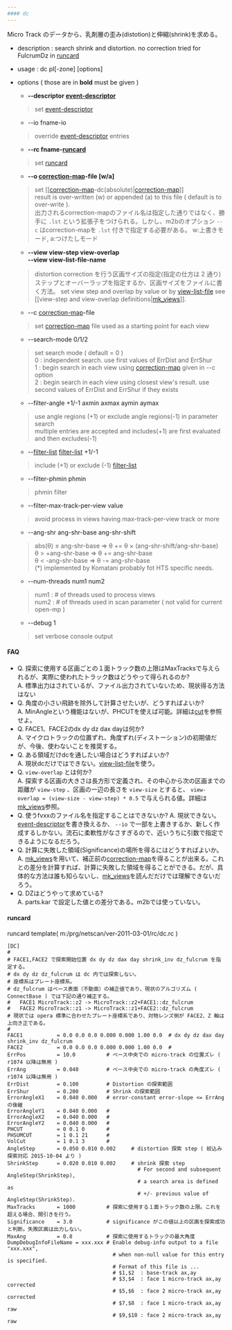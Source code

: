```yaml
---
#### dc
---
```

Micro Track のデータから、乳剤層の歪み(distotion)と伸縮(shrink)を求める。

+ description : search shrink and distortion. no correction tried for FulcrumDz in [runcard](#runcard)
+ usage : dc pl[-zone] [options]
+ options ( those are in **bold** must be given )
  - **--descriptor [event-descriptor](event-descriptor.md)**
  > set [event-descriptor](event-descriptor.md)  

  - --io fname-io
  > override [event-descriptor](event-descriptor.md) entries  

  - **--rc fname-[runcard](#runcard)**
  > set [runcard](#runcard)  

  - **--o [correction-map](correction-map.md)-file [w/a]**
  > set [[[correction-map](correction-map.md)-dc(absolute)|[correction-map](correction-map.md)]]  
  > result is over-written (w) or appended (a) to this file ( default is to over-write ).  
  > 出力されるcorrection-mapのファイル名は指定した通りではなく、勝手に `.lst` という拡張子をつけられる。しかし、m2bのオプション `--c` はcorrection-mapを `.lst` 付きで指定する必要がある。
  > w:上書きモード, a:つけたしモード

  - **--view view-step view-overlap**  
    **--view view-list-file-name**
  > distortion correction を行う区画サイズの指定(指定の仕方は 2 通り) ステップとオーバーラップを指定するか、区画サイズをファイルに書く方法。
  > set view step and overlap by value or by [view-list-file](mk_views.md/#view-list)
  > see [[view-step and view-overlap definitions|[mk_views](mk_views.md)]].  

  - --c [correction-map](correction-map.md)-file
  > set [correction-map](correction-map.md) file used as a starting point for each view  

  - --search-mode 0/1/2
  > set search mode ( default = 0 )  
  > 0 : independent search. use first values of ErrDist and ErrShur  
  > 1 : begin search in each view using [correction-map](correction-map.md) given in --c option  
  > 2 : begin search in each view using closest view's result. use second values of ErrDist and ErrShur if they exists  

  - --filter-angle +1/-1 axmin axmax aymin aymax
  > use angle regions (+1) or exclude angle regions(-1) in parameter search  
  > multiple entries are accepted and includes(+1) are first evaluated and then excludes(-1)  

  - --[filter-list](filter-list.md) [filter-list](filter-list.md) +1/-1
  > include (+1) or exclude (-1) [filter-list](filter-list.md)  

  - --filter-phmin phmin
  > phmin filter  

  - --filter-max-track-per-view value
  > avoid process in views having max-track-per-view track or more  

  - --ang-shr ang-shr-base ang-shr-shift  
  > abs(&theta;) &le; ang-shr-base &rArr; &theta; += &theta; &times; (ang-shr-shift/ang-shr-base)  
  > &theta; > +ang-shr-base &rArr; &theta; += ang-shr-base  
  > &theta; < -ang-shr-base &rArr; &theta; -= ang-shr-base  
  > (*) implemented by Komatani probably fot HTS specific needs.  

  - --num-threads num1 num2
  > num1 : # of threads used to process views  
  > num2 : # of threads used in scan parameter ( not valid for current open-mp )  

  - --debug 1 
  > set verbose console output  

#### FAQ
* Q. 探索に使用する区画ごとの１面トラック数の上限はMaxTracksで与えられるが、実際に使われたトラック数はどうやって得られるのか?<br>
  A. 標準出力はされているが、ファイル出力されていないため、現状得る方法はない
* Q. 角度の小さい飛跡を除外して計算させたいが、どうすればよいか?<br>
  A. MinAngleという機能はないが、PHCUTを使えば可能。詳細は[cut](cut.md)を参照せよ。 
* Q. FACE1、FACE2のdx dy dz dax dayは何か?<br>
  A. マイクロトラックの位置ずれ、角度ずれ(ディストーション)の初期値だが、今後、使わないことを推奨する。
* Q. ある領域だけdcを通したい場合はどうすればよいか?<br>
  A. 現状dcだけではできない。[view-list-file](mk_views.md/#view-list)を使う。
* Q. `view-overlap` とは何か?<br>
  A. 探索する区画の大きさは長方形で定義され、その中心から次の区画までの距離が `view-step` 、区画の一辺の長さを `view-size` とすると、 `view-overlap = (view-size - view-step) * 0.5` で与えられる値。詳細は[mk_views](mk_views.md)参照。
* Q. 使うfvxxのファイル名を指定することはできないか?
  A. 現状できない。[event-descriptor](event-descriptor.md)を書き換えるか、 `--io` で一部を上書きするか、新しく作成するしかない。流石に柔軟性がなさすぎるので、近いうちに引数で指定できるようになるだろう。
* Q. 計算に失敗した領域(Significance)の場所を得るにはどうすればよいか。
  A. [mk_views](mk_views.md)を用いて、補正前の[correction-map](correction-map.md)を得ることが出来る。これとの差分を計算すれば、計算に失敗した領域を得ることができる。だが、具体的な方法は誰も知らないし、[mk_views](mk_views.md)を読んだだけでは理解できないだろう。
* Q. DZはどうやって求めている?<br>
  A. parts.kar で設定した値との差分である。m2bでは使っていない。

#### runcard
runcard template( m:/prg/netscan/ver-2011-03-01/rc/dc.rc )
```
[DC]
#
# FACE1,FACE2 で探索開始位置 dx dy dz dax day shrink_inv dz_fulcrum を指定する。
# dx dy dz dz_fulcrum は dc 内では探索しない。
# 座標系はプレート座標系。
# dz_fulcrum はベース表面（不動面）の補正値であり、現状のアルゴリズム ( ConnectBase ) では下記の通り補正する。
#   FACE1 MicroTrack::z2 -> MicroTrack::z2+FACE1::dz_fulcrum
#   FACE2 MicroTrack::z1 -> MicroTrack::z1+FACE2::dz_fulcrum
# 現状では opera 標準に合わせたプレート座標系であり、対物レンズ側が FACE2、Z 軸は上向き正である。
#
FACE1           = 0.0 0.0 0.0 0.000 0.000 1.00 0.0  # dx dy dz dax day shrink_inv dz_fulcrum
FACE2           = 0.0 0.0 0.0 0.000 0.000 1.00 0.0  #
ErrPos          = 10.0          # ベース中央での micro-track の位置ズレ ( r1074 以降は無用 )
ErrAng          = 0.040         # ベース中央での micro-track の角度ズレ ( r1074 以降は無用 )
ErrDist         = 0.100         # Distortion の探索範囲
ErrShur         = 0.200         # Shrink の探索範囲
ErrorAngleX1    = 0.040 0.000   # error-constant error-slope <= ErrAng の後継
ErrorAngleY1    = 0.040 0.000   #
ErrorAngleX2    = 0.040 0.000   #
ErrorAngleY2    = 0.040 0.000   #
PHCUT           = 0 0.1 0       #
PHSUMCUT        = 1 0.1 21      #
VolCut          = 1 0.1 3       #
AngleStep       = 0.050 0.010 0.002     # distortion 探索 step ( 絞込み探索対応 2015-10-04 より ) 
ShrinkStep      = 0.020 0.010 0.002     # shrink 探索 step
                                          # For second and subsequent AngleStep(ShrinkStep),  
                                          # a search area is defined as 
                                          # +/- previous value of AngleStep(ShrinkStep).  
MaxTracks       = 1000          # 探索に使用する１面トラック数の上限。これを超える場合、間引きを行う。
Significance    = 3.0           # significance がこの値以上の区画を探索成功と判断。失敗区画は出力しない。
MaxAng          = 0.8           # 探索に使用するトラックの最大角度
DumpDebugInfoFileName = xxx.xxx # Enable debug-info output to a file "xxx.xxx",  
                                  # when non-null value for this entry is specified.  
                                  # Format of this file is ...  
                                  # $1,$2  : base-track ax,ay  
                                  # $3,$4  : face 1 micro-track ax,ay corrected  
                                  # $5,$6  : face 2 micro-track ax,ay corrected  
                                  # $7,$8  : face 1 micro-track ax,ay raw  
                                  # $9,$10 : face 2 micro-track ax,ay raw  
```
